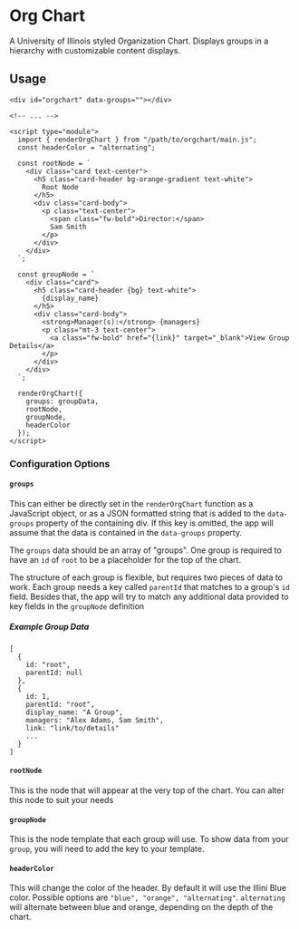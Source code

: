 # Org Chart
A University of Illinois styled Organization Chart. Displays groups in a hierarchy with customizable content displays.

## Usage
```
<div id="orgchart" data-groups=""></div>

<!-- ... -->

<script type="module">
  import { renderOrgChart } from "/path/to/orgchart/main.js";
  const headerColor = "alternating";

  const rootNode = `
    <div class="card text-center">
      <h5 class="card-header bg-orange-gradient text-white">
        Root Node
      </h5>
      <div class="card-body">
        <p class="text-center">
          <span class="fw-bold">Director:</span>
          Sam Smith
        </p>
      </div>
    </div>
  `;

  const groupNode = `
    <div class="card">
      <h5 class="card-header {bg} text-white">
        {display_name}
      </h5>
      <div class="card-body">
        <strong>Manager(s):</strong> {managers}
        <p class="mt-3 text-center">
          <a class="fw-bold" href="{link}" target="_blank">View Group Details</a>
        </p>
      </div>
    </div>
  `;

  renderOrgChart({
    groups: groupData,
    rootNode,
    groupNode,
    headerColor
  });
</script>
```

### Configuration Options

#### `groups`
This can either be directly set in the `renderOrgChart` function as a JavaScript object, or as a JSON formatted string that is added to the `data-groups` property of the containing div. If this key is omitted, the app will assume that the data is contained in the `data-groups` property.

The `groups` data should be an array of "groups". One group is required to have an `id` of `root` to be a placeholder for the top of the chart.

The structure of each group is flexible, but requires two pieces of data to work. Each group needs a key called `parentId` that matches to a group's `id` field. Besides that, the app will try to match any additional data provided to key fields in the `groupNode` definition

##### Example Group Data
```
[
  {
    id: "root",
    parentId: null
  },
  {
    id: 1,
    parentId: "root",
    display_name: "A Group",
    managers: "Alex Adams, Sam Smith",
    link: "link/to/details"
    ...
  }
]
```

#### `rootNode`
This is the node that will appear at the very top of the chart. You can alter this node to suit your needs

#### `groupNode`
This is the node template that each group will use. To show data from your `group`, you will need to add the key to your template.

#### `headerColor`
This will change the color of the header. By default it will use the Illini Blue color. Possible options are `"blue", "orange", "alternating"`. `alternating` will alternate between blue and orange, depending on the depth of the chart.